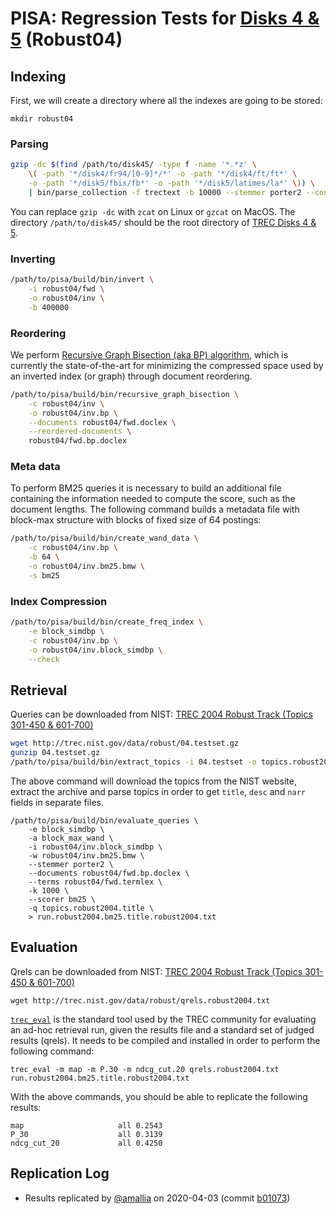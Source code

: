# PISA: Regression Tests for [Disks 4 & 5](https://trec.nist.gov/data_disks.html) (Robust04)

## Indexing

First, we will create a directory where all the indexes are going to be stored:

```
mkdir robust04
```

### Parsing

```bash
gzip -dc $(find /path/to/disk45/ -type f -name '*.*z' \
    \( -path '*/disk4/fr94/[0-9]*/*' -o -path '*/disk4/ft/ft*' \
    -o -path '*/disk5/fbis/fb*' -o -path '*/disk5/latimes/la*' \)) \
    | bin/parse_collection -f trectext -b 10000 --stemmer porter2 --content-parser html -o robust04/fwd
```

You can replace `gzip -dc` with `zcat` on Linux or `gzcat` on MacOS.
The directory `/path/to/disk45/` should be the root directory of [TREC Disks 4 & 5](https://trec.nist.gov/data_disks.html).

### Inverting

```bash
/path/to/pisa/build/bin/invert \
    -i robust04/fwd \
    -o robust04/inv \
    -b 400000
```

### Reordering
We perform [Recursive Graph Bisection (aka BP) algorithm](https://dl.acm.org/doi/10.1145/2939672.2939862), which is currently the state-of-the-art for minimizing the compressed space used by an inverted index (or graph) through document reordering. 

```bash
/path/to/pisa/build/bin/recursive_graph_bisection \
    -c robust04/inv \
    -o robust04/inv.bp \
    --documents robust04/fwd.doclex \
    --reordered-documents \
    robust04/fwd.bp.doclex
```

### Meta data
To perform BM25 queries it is necessary to build an additional file containing the information needed to compute the score, such as the document lengths. The following command builds a metadata file with block-max structure with blocks of fixed size of 64 postings:

```bash
/path/to/pisa/build/bin/create_wand_data \
    -c robust04/inv.bp \
    -b 64 \
    -o robust04/inv.bm25.bmw \
    -s bm25
```

### Index Compression

```bash
/path/to/pisa/build/bin/create_freq_index \
    -e block_simdbp \
    -c robust04/inv.bp \
    -o robust04/inv.block_simdbp \
    --check
```
## Retrieval

Queries can be downloaded from NIST:
[TREC 2004 Robust Track (Topics 301-450 & 601-700)](http://trec.nist.gov/data/robust/04.testset.gz)

```bash
wget http://trec.nist.gov/data/robust/04.testset.gz
gunzip 04.testset.gz
/path/to/pisa/build/bin/extract_topics -i 04.testset -o topics.robust2004
```
The above command will download the topics from the NIST website, extract the archive and parse topics in order to get `title`, `desc` and `narr` fields in separate files.

```
/path/to/pisa/build/bin/evaluate_queries \
    -e block_simdbp \
    -a block_max_wand \
    -i robust04/inv.block_simdbp \
    -w robust04/inv.bm25.bmw \
    --stemmer porter2 \
    --documents robust04/fwd.bp.doclex \
    --terms robust04/fwd.termlex \
    -k 1000 \
    --scorer bm25 \
    -q topics.robust2004.title \
    > run.robust2004.bm25.title.robust2004.txt
```

## Evaluation

Qrels can be downloaded from NIST:
[TREC 2004 Robust Track (Topics 301-450 & 601-700)](http://trec.nist.gov/data/robust/qrels.robust2004.txt)
```
wget http://trec.nist.gov/data/robust/qrels.robust2004.txt
```

[`trec_eval`](https://github.com/usnistgov/trec_eval) is the standard tool used by the TREC community for
evaluating an ad-hoc retrieval run, given the results file and a standard set of judged results (qrels).
It needs to be compiled and installed in order to perform the following command:

```
trec_eval -m map -m P.30 -m ndcg_cut.20 qrels.robust2004.txt run.robust2004.bm25.title.robust2004.txt
```

With the above commands, you should be able to replicate the following results:

```
map                     all 0.2543
P_30                    all 0.3139
ndcg_cut_20             all 0.4250
```

## Replication Log

+ Results replicated by [@amallia](https://github.com/amallia) on 2020-04-03 (commit [b01073](https://github.com/pisa-engine/pisa/commit/2b010731e6ea1b45a5f4a7caa9135a76219ed487))
